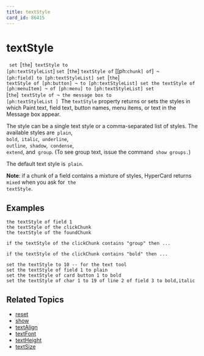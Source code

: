```yaml
---
title: textStyle
card_id: 86415
---
```


# textStyle

<code> set </code>[<code>the</code>]<code> textStyle to [ph:textStyleList</code>] <code>set </code>[<code>the</code>] <code>textStyle of</code> [[ph:<code>chunk] of</code>]<code> ¬     [ph:field] to [ph:textStyleList] set </code>[<code>the</code>]<code> textStyle of [ph:button] ¬     to [ph:textStyleList] set the textStyle of [ph:menuItem] ¬     of [ph:menu] to [ph:textStyleList] set </code>[<code>the</code>]<code> textStyle of ¬ the message box to [ph:textStyleList ] </code>The <code>textStyle</code> property returns or sets the styles in which Paint text, field text, button names, menu items, or text in the Message box appear. 

 The style can be a single text style or a comma-separated list of styles. The available styles are<code> plain</code>,<code> bold</code>,<code> italic</code>,<code> underline</code>,<code> outline</code>,<code> shadow</code>,<code> condense</code>,<code> extend</code>, and<code> group</code>. (To see group text, issue the command<code> show groups.</code>)

The default text style is<code> plain</code>.

<b>Note</b>: if a chunk of a field contains a mixture of styles, HyperCard returns <code>mixed</code> when you ask for<code> the textStyle</code>. 


## Examples

```
the textStyle of field 1
the textStyle of the clickChunk
the textStyle of the foundChunk

if the textStyle of the clickChunk contains "group" then ...

if the textStyle of the clickChunk contains "bold" then ...

set the textStyle to 10 -- for the text tool
set the textStyle of field 1 to plain
set the textStyle of card button 1 to bold
set the textStyle of char 1 to 19 of line 2 of field 3 to bold,italic
```

## Related Topics

* [reset](/HyperTalkReference/commands/reset)
* [show](/HyperTalkReference/commands/show)
* [textAlign](/HyperTalkReference/properties/textAlign)
* [textFont](/HyperTalkReference/properties/textFont)
* [textHeight](/HyperTalkReference/properties/textHeight)
* [textSize](/HyperTalkReference/properties/textSize)
